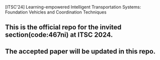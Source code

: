 [ITSC'24] Learning-empowered Intelligent Transportation Systems: Foundation Vehicles and Coordination Techniques

## This is the official repo for the invited section(code:467ni) at ITSC 2024.
## The accepted paper will be updated in this repo.
